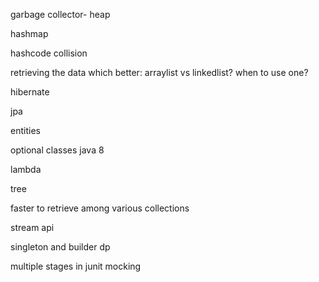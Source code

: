 garbage collector- heap

hashmap

hashcode collision

retrieving the data which better: arraylist vs linkedlist? when to use one?

hibernate

jpa

entities

optional classes java 8

lambda

tree

faster to retrieve among various collections

stream api

singleton and builder dp

multiple stages in junit mocking

 
